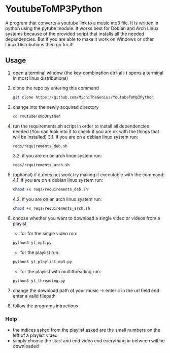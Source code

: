 # YoutubeToMP3Python

A program that converts a youtube link to a music mp3 file. It is written in python using the pytube module. It works best for Debian and Arch Linux systems because of the provided script that installs all the needed dependencies. But if you are able to make it work on Windows or other Linux Distributions then go for it!

## Usage
1. open a terminal window (the key-combination ctrl-alt-t opens a terminal in most linux distributions)
2. clone the repo by entering this command
	```sh
	git clone https://github.com/MichiTheGenius/YoutubeToMp3Python
	```
2. change into the newly acquired directory
	```sh
	cd YoutubeToMp3Python
	```
3. run the requirements.sh script in order to install all dependencies needed
	(You can look into it to check if you are ok with the things that will be installed)
	3.1. if you are on a debian linux system run:
	```sh
	reqs/requirements_deb.sh
	```
	3.2. if you are on an arch linux system run:
	```sh
	reqs/requirements_arch.sh
	```
4. (optional) if it does not work try making it executable with the command:
    4.1. if you are on a debian linux system run:
	```sh
	chmod +x reqs/requirements_deb.sh
	```
	4.2. if you are on an arch linux system run:
	```sh
	chmod +x reqs/requirements_arch.sh
	```
5. choose whether you want to download a single video or videos from a playist
	- for for the single video run:
	```sh
	python3 yt_mp3.py
	```

	- for the playlist run:
	```sh
	python3 yt_playlist_mp3.py
	```

	- for the playlist with multithreading run:
	```sh
	python3 yt_threading.py
	```

6. change the download path of your music -> enter c in the url field end enter a valid filepath
7. follow the programs intructions

### Help
- the indices asked from the playlist asked are the small numbers on the left of a playlist video
- simply choose the start and end video end everything in between will be downloaded
